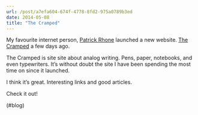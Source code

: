 ```yaml
---
url: /post/a7efa604-674f-4778-8fd2-975a0789b3ed
date: 2014-05-08
title: "The Cramped"
---
```


My favourite internet person, [Patrick Rhone][1] launched a new website. [The Cramped][2] a few days ago.



The Cramped is site site about analog writing. Pens, paper, notebooks, and even typewriters. It&#8217;s without doubt the site I have been spending the most time on since it launched.



I think it&#8217;s great. Interesting links and good articles.



Check it out!



(#blog)



 [1]: http://patrickrhone.com

 [2]: http://www.thecramped.com